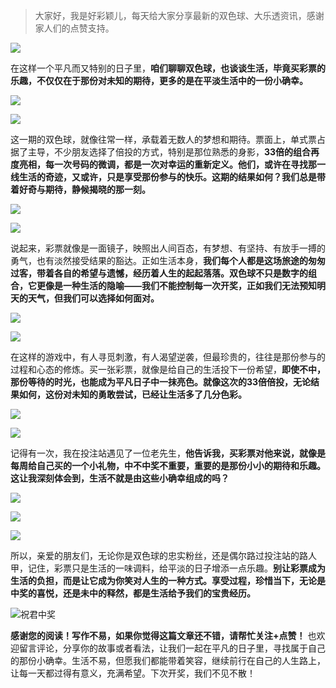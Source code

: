 > 大家好，我是好彩颖儿，每天给大家分享最新的双色球、大乐透资讯，感谢家人们的点赞支持。

![](https://cdn.jsdelivr.net/gh/wangwenjie1314/PicCDN/2024-7-11/1720660897499-image.png)


在这样一个平凡而又特别的日子里，**咱们聊聊双色球，也谈谈生活，毕竟买彩票的乐趣，不仅仅在于那份对未知的期待，更多的是在平淡生活中的一份小确幸。**


![](https://cdn.jsdelivr.net/gh/wangwenjie1314/PicCDN/2024-7-16/1721101536939-image.png)


![](https://cdn.jsdelivr.net/gh/wangwenjie1314/PicCDN/2024-7-16/1721101568606-image.png)


这一期的双色球，就像往常一样，承载着无数人的梦想和期待。票面上，单式票占据了主导，不少朋友选择了倍投的方式，特别是那位熟悉的身影，**33倍的组合再度亮相，每一次号码的微调，都是一次对幸运的重新定义。他们，或许在寻找那一线生活的奇迹，又或许，只是享受那份参与的快乐。这期的结果如何？我们总是带着好奇与期待，静候揭晓的那一刻。**


![](https://cdn.jsdelivr.net/gh/wangwenjie1314/PicCDN/2024-7-16/1721101579548-image.png)

![](https://cdn.jsdelivr.net/gh/wangwenjie1314/PicCDN/2024-7-16/1721101574577-image.png)


说起来，彩票就像是一面镜子，映照出人间百态，有梦想、有坚持、有放手一搏的勇气，也有淡然接受结果的豁达。正如生活本身，**我们每个人都是这场旅途的匆匆过客，带着各自的希望与遗憾，经历着人生的起起落落。双色球不只是数字的组合，它更像是一种生活的隐喻——我们不能控制每一次开奖，正如我们无法预知明天的天气，但我们可以选择如何面对。**


![](https://cdn.jsdelivr.net/gh/wangwenjie1314/PicCDN/2024-7-16/1721101590506-image.png)

![](https://cdn.jsdelivr.net/gh/wangwenjie1314/PicCDN/2024-7-16/1721101586730-image.png)


在这样的游戏中，有人寻觅刺激，有人渴望逆袭，但最珍贵的，往往是那份参与的过程和心态的修炼。买一张彩票，就像是给自己的生活投下一份希望，**即使不中，那份等待的时光，也能成为平凡日子中一抹亮色。就像这次的33倍倍投，无论结果如何，这份对未知的勇敢尝试，已经让生活多了几分色彩。**


![](https://cdn.jsdelivr.net/gh/wangwenjie1314/PicCDN/2024-7-16/1721101599529-image.png)

![](https://cdn.jsdelivr.net/gh/wangwenjie1314/PicCDN/2024-7-16/1721101595439-image.png)


记得有一次，我在投注站遇见了一位老先生，**他告诉我，买彩票对他来说，就像是每周给自己买的一个小礼物，中不中奖不重要，重要的是那份小小的期待和乐趣。这让我深刻体会到，生活不就是由这些小确幸组成的吗？**


![](https://cdn.jsdelivr.net/gh/wangwenjie1314/PicCDN/2024-7-16/1721101605040-image.png)


![](https://cdn.jsdelivr.net/gh/wangwenjie1314/PicCDN/2024-7-16/1721101610977-image.png)


![](https://cdn.jsdelivr.net/gh/wangwenjie1314/PicCDN/2024-7-16/1721101560750-image.png)

所以，亲爱的朋友们，无论你是双色球的忠实粉丝，还是偶尔路过投注站的路人甲，记住，彩票只是生活的一味调料，给平淡的日子增添一点乐趣。**别让彩票成为生活的负担，而是让它成为你笑对人生的一种方式。享受过程，珍惜当下，无论是中奖的喜悦，还是未中的释然，都是生活给予我们的宝贵经历。**


![祝君中奖](https://cdn.jsdelivr.net/gh/wangwenjie1314/PicCDN/2024-7-16/1721101641496-image.png)


**感谢您的阅读！写作不易，如果你觉得这篇文章还不错，请帮忙关注+点赞！** 也欢迎留言评论，分享你的故事或者看法，让我们一起在平凡的日子里，寻找属于自己的那份小确幸。生活不易，但愿我们都能带着笑容，继续前行在自己的人生路上，让每一天都过得有意义，充满希望。下次开奖，我们不见不散！